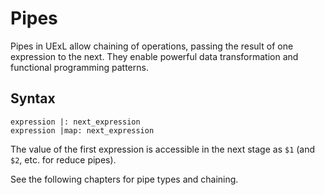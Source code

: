 # Pipes

Pipes in UExL allow chaining of operations, passing the result of one expression to the next. They enable powerful data transformation and functional programming patterns.

## Syntax
```
expression |: next_expression
expression |map: next_expression
```

The value of the first expression is accessible in the next stage as `$1` (and `$2`, etc. for reduce pipes).

See the following chapters for pipe types and chaining.